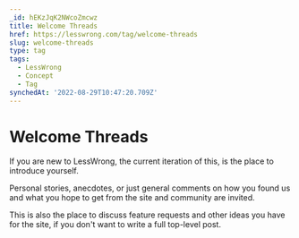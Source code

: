 ```yaml
---
_id: hEKzJqK2NWcoZmcwz
title: Welcome Threads
href: https://lesswrong.com/tag/welcome-threads
slug: welcome-threads
type: tag
tags:
  - LessWrong
  - Concept
  - Tag
synchedAt: '2022-08-29T10:47:20.709Z'
---
```


# Welcome Threads

If you are new to LessWrong, the current iteration of this, is the place to introduce yourself.

Personal stories, anecdotes, or just general comments on how you found us and what you hope to get from the site and community are invited.

This is also the place to discuss feature requests and other ideas you have for the site, if you don't want to write a full top-level post.
